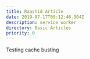 ```yaml
---
title: Raashid Article
date: 2019-07-17T09:12:46.904Z
description: service worker
directory: Basic Articles
priority: 0
---
```

Testing cache busting

